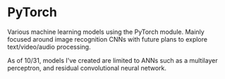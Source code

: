 # PyTorch
Various machine learning models using the PyTorch module. Mainly focused around image recognition CNNs with future plans to explore text/video/audio processing.

As of 10/31, models I've created are limited to ANNs such as a multilayer perceptron, and residual convolutional neural network.
